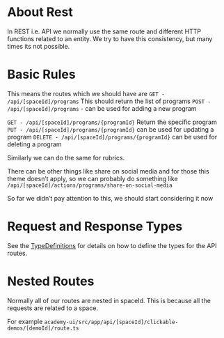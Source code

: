 # About Rest

In REST i.e. API we normally use the same route and different HTTP functions related to an entity. We try to have this 
consistency, but many times its not possible.

# Basic Rules
This means the routes which we should have are
`GET - /api/[spaceId]/programs`   This should return the list of programs
`POST - /api/[spaceId]/programs` - can be used for adding a new program

`GET - /api/[spaceId]/programs/{programId}`  Return the specific program
`PUT - /api/[spaceId]/programs/{programId}` can be used for updating a program
`DELETE - /api/[spaceId]/programs/{programId}` can be used for deleting a program

Similarly we can do the same for rubrics.

There can be other things like share on social media and for those this theme doesn’t apply, 
so we can probably do something like `/api/[spaceId]/actions/programs/share-on-social-media`

So far we didn’t pay attention to this, we should start considering it now

# Request and Response Types
See the [TypeDefinitions](TypeDefinitions.md) for details on how to define the types for the API routes.

# Nested Routes
Normally all of our routes are nested in spaceId. This is because all the requests are related to a space.

For example `academy-ui/src/app/api/[spaceId]/clickable-demos/[demoId]/route.ts`

